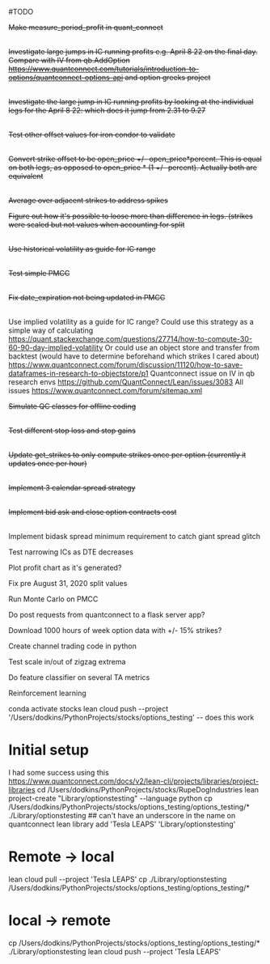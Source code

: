 
#TODO

<s> Make measure_period_profit in quant_connect </s> <br/> <br/>

<s> Investigate large jumps in IC running profits e.g. April 8 22 on the final day. 
Compare with IV from qb.AddOption https://www.quantconnect.com/tutorials/introduction-to-options/quantconnect-options-api 
and option greeks project </s> <br/> <br/>

<s> Investigate the large jump in IC running profits by looking at the individual legs for 
the April 8 22: which does it jump from 2.31 to 9.27 </s> <br/> <br/>

<s> Test other offset values for iron condor to validate </s>  <br/> <br/>

<s> Convert strike offset to be open_price +/- open_price*percent. This is equal on both legs, 
as opposed to open_price * (1 +/-  percent). Actually both are equivalent </s> <br/> <br/>

<s> Average over adjacent strikes to address spikes </s>

<s> Figure out how it's possible to loose more than difference in legs. (strikes were scaled but
not values when accounting for split </s> <br/> <br/>

<s>Use historical volatility as guide for IC range</s> <br/> <br/>

<s>Test simple PMCC</s> <br/> <br/>

<s>Fix date_expiration not being updated in PMCC</s> <br/> <br/>

Use implied volatility as a guide for IC range?
Could use this strategy as a simple way of calculating 
https://quant.stackexchange.com/questions/27714/how-to-compute-30-60-90-day-implied-volatility
Or could use an object store and transfer from backtest (would have to determine beforehand 
which strikes I cared about) https://www.quantconnect.com/forum/discussion/11120/how-to-save-dataframes-in-research-to-objectstore/p1
Quantconnect issue on IV in qb research envs
https://github.com/QuantConnect/Lean/issues/3083
All issues https://www.quantconnect.com/forum/sitemap.xml

<s>Simulate QC classes for offline coding</s> <br/> <br/>

<s>Test different stop loss and stop gains</s> <br/> <br/>

<s>Update get_strikes to only compute strikes once per option (currently it updates once per hour)</s> <br/> <br/>

<s>Implement 3 calendar spread strategy</s> <br/> <br/>

<s>Implement bid ask and close option contracts cost</s> <br/> <br/>

Implement bidask spread minimum requirement to catch giant spread glitch

Test narrowing ICs as DTE decreases

Plot profit chart as it's generated?

Fix pre August 31, 2020 split values 

Run Monte Carlo on PMCC

Do post requests from quantconnect to a flask server app?

Download 1000 hours of week option data with +/- 15% strikes?

Create channel trading code in python

Test scale in/out of zigzag extrema

Do feature classifier on several TA metrics

Reinforcement learning


conda activate stocks
lean cloud push --project '/Users/dodkins/PythonProjects/stocks/options_testing'  -- does this work

# Initial setup
I had some success using this
https://www.quantconnect.com/docs/v2/lean-cli/projects/libraries/project-libraries
cd /Users/dodkins/PythonProjects/stocks/RupeDogIndustries
lean project-create "Library/optionstesting" --language python
cp /Users/dodkins/PythonProjects/stocks/options_testing/options_testing/* ./Library/optionstesting ## can't have an underscore in the name on quantconnect
lean library add 'Tesla LEAPS' 'Library/optionstesting'

# Remote -> local
lean cloud pull --project 'Tesla LEAPS'
cp ./Library/optionstesting /Users/dodkins/PythonProjects/stocks/options_testing/options_testing/*

# local -> remote
cp /Users/dodkins/PythonProjects/stocks/options_testing/options_testing/* ./Library/optionstesting
lean cloud push --project 'Tesla LEAPS'
